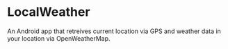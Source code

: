 # LocalWeather
An Android app that retreives current location via GPS and weather data in your location via OpenWeatherMap.
